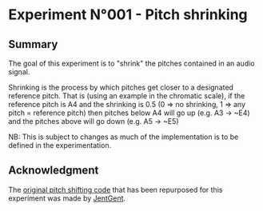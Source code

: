 # Experiment N°001 - Pitch shrinking

## Summary

The goal of this experiment is to "shrink" the pitches contained in an audio signal.

Shrinking is the process by which pitches get closer to a designated reference pitch.
That is (using an example in the chromatic scale), if the reference pitch is A4 and the
shrinking is 0.5 (0 => no shrinking, 1 => any pitch = reference pitch) then pitches
below A4 will go up (e.g. A3 -> ~E4) and the pitches above will go down (e.g. A5 -> ~E5)

NB: This is subject to changes as much of the implementation is to be defined in the experimentation.

## Acknowledgment

The [original pitch shifting code](https://github.com/JentGent/pitch-shift) that has been repurposed
for this experiment was made by [JentGent](https://github.com/JentGent).

